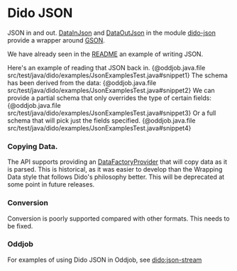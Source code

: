 Dido JSON
=========

JSON in and out. [DataInJson](http://rgordon.co.uk/projects/dido/current/api/dido/json/DataInJson.html)
and [DataOutJson](http://rgordon.co.uk/projects/dido/current/api/dido/json/DataOutJson.html)
in the module [dido-json](dido-json) provide a wrapper around [GSON](https://github.com/google/gson).

We have already seen in the [README](README.md) an example of writing JSON.

Here's an example of reading that JSON back in.
{@oddjob.java.file src/test/java/dido/examples/JsonExamplesTest.java#snippet1}
The schema has been derived from the data:
{@oddjob.java.file src/test/java/dido/examples/JsonExamplesTest.java#snippet2}
We can provide a partial schema that only overrides the type of certain
fields:
{@oddjob.java.file src/test/java/dido/examples/JsonExamplesTest.java#snippet3}
Or a full schema that will pick just the fields specified.
{@oddjob.java.file src/test/java/dido/examples/JsonExamplesTest.java#snippet4}

### Copying Data.

The API supports providing an [DataFactoryProvider](http://rgordon.co.uk/projects/dido/current/api/dido/data/DataFactoryProvider.html)
that will copy data as it is parsed. This is historical, as it was easier to develop 
than the Wrapping Data style that follows Dido's philosophy better.
This will be deprecated at some point in future releases.

### Conversion

Conversion is poorly supported compared with other formats. This needs to be
fixed.

### Oddjob

For examples of using Dido JSON in Oddjob, see [dido:json-stream](docs/reference/dido/json/JsonDido.md)

